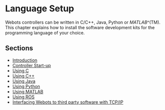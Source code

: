 # Language Setup

Webots controllers can be written in C/C++, Java, Python or *MATLAB*^(TM). This
chapter explains how to install the software development kits for the
programming language of your choice.

## Sections
- [Introduction](guide/introduction.md)
- [Controller Start-up](guide/controller-start-up.md)
- [Using C](guide/using-c.md)
- [Using C++](guide/using-cpp.md)
- [Using Java](guide/using-java.md)
- [Using Python](guide/using-python.md)
- [Using MATLAB](guide/using-matlab.md)
- [Using ROS](guide/using-ros.md)
- [Interfacing Webots to third party software with TCP/IP](guide/interfacing-webots-to-third-party-software-with-tcp-ip.md)
